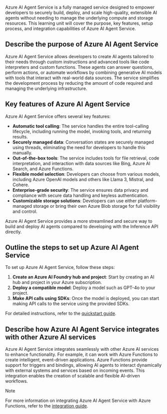 Azure AI Agent Service is a fully managed service designed to empower developers to securely build, deploy, and scale high-quality, extensible AI agents without needing to manage the underlying compute and storage resources. This learning unit will cover the purpose, key features, setup process, and integration capabilities of Azure AI Agent Service.

## Describe the purpose of Azure AI Agent Service

Azure AI Agent Service allows developers to create AI agents tailored to their needs through custom instructions and advanced tools like code interpreters and custom functions. These agents can answer questions, perform actions, or automate workflows by combining generative AI models with tools that interact with real-world data sources. The service simplifies the development process by reducing the amount of code required and managing the underlying infrastructure.

## Key features of Azure AI Agent Service

Azure AI Agent Service offers several key features:

- **Automatic tool calling**: The service handles the entire tool-calling lifecycle, including running the model, invoking tools, and returning results.
- **Securely managed data**: Conversation states are securely managed using threads, eliminating the need for developers to handle this manually.
- **Out-of-the-box tools**: The service includes tools for file retrieval, code interpretation, and interaction with data sources like Bing, Azure AI Search, and Azure Functions.
- **Flexible model selection**: Developers can choose from various models, including Azure OpenAI models and others like Llama 3, Mistral, and Cohere.
- **Enterprise-grade security**: The service ensures data privacy and compliance with secure data handling and keyless authentication.
- **Customizable storage solutions**: Developers can use either platform-managed storage or bring their own Azure Blob storage for full visibility and control.

Azure AI Agent Service provides a more streamlined and secure way to build and deploy AI agents compared to developing with the Inference API directly.

## Outline the steps to set up Azure AI Agent Service

To set up Azure AI Agent Service, follow these steps:

1. **Create an Azure AI Foundry hub and project**: Start by creating an AI hub and project in your Azure subscription.
2. **Deploy a compatible model**: Deploy a model such as GPT-4o to your project.
3. **Make API calls using SDKs**: Once the model is deployed, you can start making API calls to the service using the provided SDKs.

For detailed instructions, refer to the [quickstart guide](https://learn.microsoft.com/azure/ai-services/agents/quickstart).

## Describe how Azure AI Agent Service integrates with other Azure AI services

Azure AI Agent Service integrates seamlessly with other Azure AI services to enhance functionality. For example, it can work with Azure Functions to create intelligent, event-driven applications. Azure Functions provide support for triggers and bindings, allowing AI agents to interact dynamically with external systems and services based on incoming events. This integration enables the creation of scalable and flexible AI-driven workflows.

> [!NOTE]
> For more information on integrating Azure AI Agent Service with Azure Functions, refer to the [integration guide](https://learn.microsoft.com/azure/ai-services/agents/how-to/tools/azure-functions).
